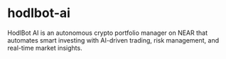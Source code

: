 # hodlbot-ai
HodlBot AI is an autonomous crypto portfolio manager on NEAR that automates smart investing with AI-driven trading, risk management, and real-time market insights.
